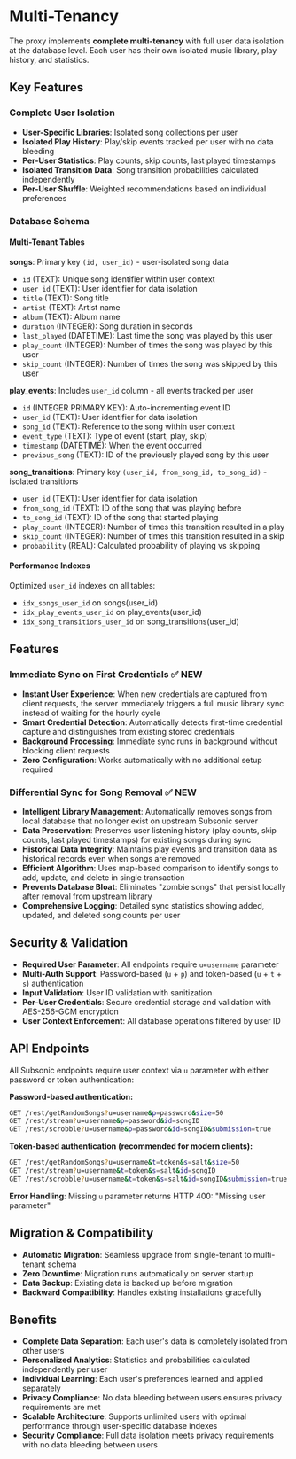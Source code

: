 # Multi-Tenancy

The proxy implements **complete multi-tenancy** with full user data isolation at the database level. Each user has their own isolated music library, play history, and statistics.

## Key Features

### Complete User Isolation
- **User-Specific Libraries**: Isolated song collections per user
- **Isolated Play History**: Play/skip events tracked per user with no data bleeding
- **Per-User Statistics**: Play counts, skip counts, last played timestamps
- **Isolated Transition Data**: Song transition probabilities calculated independently
- **Per-User Shuffle**: Weighted recommendations based on individual preferences

### Database Schema

#### Multi-Tenant Tables

**songs**: Primary key `(id, user_id)` - user-isolated song data
- `id` (TEXT): Unique song identifier within user context
- `user_id` (TEXT): User identifier for data isolation
- `title` (TEXT): Song title
- `artist` (TEXT): Artist name
- `album` (TEXT): Album name
- `duration` (INTEGER): Song duration in seconds
- `last_played` (DATETIME): Last time the song was played by this user
- `play_count` (INTEGER): Number of times the song was played by this user
- `skip_count` (INTEGER): Number of times the song was skipped by this user

**play_events**: Includes `user_id` column - all events tracked per user
- `id` (INTEGER PRIMARY KEY): Auto-incrementing event ID
- `user_id` (TEXT): User identifier for data isolation
- `song_id` (TEXT): Reference to the song within user context
- `event_type` (TEXT): Type of event (start, play, skip)
- `timestamp` (DATETIME): When the event occurred
- `previous_song` (TEXT): ID of the previously played song by this user

**song_transitions**: Primary key `(user_id, from_song_id, to_song_id)` - isolated transitions
- `user_id` (TEXT): User identifier for data isolation
- `from_song_id` (TEXT): ID of the song that was playing before
- `to_song_id` (TEXT): ID of the song that started playing
- `play_count` (INTEGER): Number of times this transition resulted in a play
- `skip_count` (INTEGER): Number of times this transition resulted in a skip
- `probability` (REAL): Calculated probability of playing vs skipping

#### Performance Indexes
Optimized `user_id` indexes on all tables:
- `idx_songs_user_id` on songs(user_id)
- `idx_play_events_user_id` on play_events(user_id)
- `idx_song_transitions_user_id` on song_transitions(user_id)

## Features

### Immediate Sync on First Credentials ✅ **NEW**
- **Instant User Experience**: When new credentials are captured from client requests, the server immediately triggers a full music library sync instead of waiting for the hourly cycle
- **Smart Credential Detection**: Automatically detects first-time credential capture and distinguishes from existing stored credentials
- **Background Processing**: Immediate sync runs in background without blocking client requests
- **Zero Configuration**: Works automatically with no additional setup required

### Differential Sync for Song Removal ✅ **NEW**
- **Intelligent Library Management**: Automatically removes songs from local database that no longer exist on upstream Subsonic server
- **Data Preservation**: Preserves user listening history (play counts, skip counts, last played timestamps) for existing songs during sync
- **Historical Data Integrity**: Maintains play events and transition data as historical records even when songs are removed
- **Efficient Algorithm**: Uses map-based comparison to identify songs to add, update, and delete in single transaction
- **Prevents Database Bloat**: Eliminates "zombie songs" that persist locally after removal from upstream library
- **Comprehensive Logging**: Detailed sync statistics showing added, updated, and deleted song counts per user

## Security & Validation

- **Required User Parameter**: All endpoints require `u=username` parameter
- **Multi-Auth Support**: Password-based (`u` + `p`) and token-based (`u` + `t` + `s`) authentication
- **Input Validation**: User ID validation with sanitization
- **Per-User Credentials**: Secure credential storage and validation with AES-256-GCM encryption
- **User Context Enforcement**: All database operations filtered by user ID

## API Endpoints

All Subsonic endpoints require user context via `u` parameter with either password or token authentication:

**Password-based authentication:**
```bash
GET /rest/getRandomSongs?u=username&p=password&size=50
GET /rest/stream?u=username&p=password&id=songID
GET /rest/scrobble?u=username&p=password&id=songID&submission=true
```

**Token-based authentication (recommended for modern clients):**
```bash
GET /rest/getRandomSongs?u=username&t=token&s=salt&size=50
GET /rest/stream?u=username&t=token&s=salt&id=songID
GET /rest/scrobble?u=username&t=token&s=salt&id=songID&submission=true
```

**Error Handling**: Missing `u` parameter returns HTTP 400: "Missing user parameter"

## Migration & Compatibility

- **Automatic Migration**: Seamless upgrade from single-tenant to multi-tenant schema
- **Zero Downtime**: Migration runs automatically on server startup
- **Data Backup**: Existing data is backed up before migration
- **Backward Compatibility**: Handles existing installations gracefully

## Benefits

- **Complete Data Separation**: Each user's data is completely isolated from other users
- **Personalized Analytics**: Statistics and probabilities calculated independently per user
- **Individual Learning**: Each user's preferences learned and applied separately
- **Privacy Compliance**: No data bleeding between users ensures privacy requirements are met
- **Scalable Architecture**: Supports unlimited users with optimal performance through user-specific database indexes
- **Security Compliance**: Full data isolation meets privacy requirements with no data bleeding between users